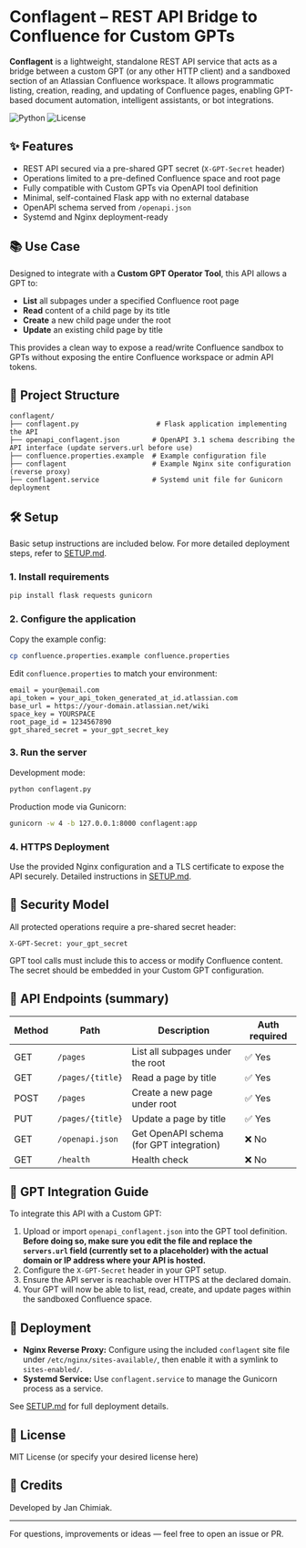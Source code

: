 # Conflagent – REST API Bridge to Confluence for Custom GPTs

**Conflagent** is a lightweight, standalone REST API service that acts as a bridge between a custom GPT (or any other HTTP client) and a sandboxed section of an Atlassian Confluence workspace. It allows programmatic listing, creation, reading, and updating of Confluence pages, enabling GPT-based document automation, intelligent assistants, or bot integrations.

![Python](https://img.shields.io/badge/python-3.10%2B-blue.svg)
![License](https://img.shields.io/badge/license-MIT-green.svg)

## ✨ Features

- REST API secured via a pre-shared GPT secret (`X-GPT-Secret` header)
- Operations limited to a pre-defined Confluence space and root page
- Fully compatible with Custom GPTs via OpenAPI tool definition
- Minimal, self-contained Flask app with no external database
- OpenAPI schema served from `/openapi.json`
- Systemd and Nginx deployment-ready

## 📚 Use Case

Designed to integrate with a **Custom GPT Operator Tool**, this API allows a GPT to:
- **List** all subpages under a specified Confluence root page
- **Read** content of a child page by its title
- **Create** a new child page under the root
- **Update** an existing child page by title

This provides a clean way to expose a read/write Confluence sandbox to GPTs without exposing the entire Confluence workspace or admin API tokens.

## 📂 Project Structure

```
conflagent/
├── conflagent.py                   # Flask application implementing the API
├── openapi_conflagent.json        # OpenAPI 3.1 schema describing the API interface (update servers.url before use)
├── confluence.properties.example  # Example configuration file
├── conflagent                     # Example Nginx site configuration (reverse proxy)
├── conflagent.service             # Systemd unit file for Gunicorn deployment
```

## 🛠 Setup

Basic setup instructions are included below. For more detailed deployment steps, refer to [SETUP.md](./SETUP.md).

### 1. Install requirements
```bash
pip install flask requests gunicorn
```

### 2. Configure the application
Copy the example config:
```bash
cp confluence.properties.example confluence.properties
```

Edit `confluence.properties` to match your environment:
```
email = your@email.com
api_token = your_api_token_generated_at_id.atlassian.com
base_url = https://your-domain.atlassian.net/wiki
space_key = YOURSPACE
root_page_id = 1234567890
gpt_shared_secret = your_gpt_secret_key
```

### 3. Run the server
Development mode:
```bash
python conflagent.py
```

Production mode via Gunicorn:
```bash
gunicorn -w 4 -b 127.0.0.1:8000 conflagent:app
```

### 4. HTTPS Deployment
Use the provided Nginx configuration and a TLS certificate to expose the API securely. Detailed instructions in [SETUP.md](./SETUP.md).

## 🔐 Security Model

All protected operations require a pre-shared secret header:
```
X-GPT-Secret: your_gpt_secret
```
GPT tool calls must include this to access or modify Confluence content. The secret should be embedded in your Custom GPT configuration.

## 📘 API Endpoints (summary)

| Method | Path                | Description                              | Auth required |
|--------|---------------------|------------------------------------------|----------------|
| GET    | `/pages`            | List all subpages under the root         | ✅ Yes          |
| GET    | `/pages/{title}`    | Read a page by title                     | ✅ Yes          |
| POST   | `/pages`            | Create a new page under root             | ✅ Yes          |
| PUT    | `/pages/{title}`    | Update a page by title                   | ✅ Yes          |
| GET    | `/openapi.json`     | Get OpenAPI schema (for GPT integration) | ❌ No           |
| GET    | `/health`           | Health check                             | ❌ No           |

## 🤖 GPT Integration Guide

To integrate this API with a Custom GPT:
1. Upload or import `openapi_conflagent.json` into the GPT tool definition. **Before doing so, make sure you edit the file and replace the `servers.url` field (currently set to a placeholder) with the actual domain or IP address where your API is hosted.**
2. Configure the `X-GPT-Secret` header in your GPT setup.
3. Ensure the API server is reachable over HTTPS at the declared domain.
4. Your GPT will now be able to list, read, create, and update pages within the sandboxed Confluence space.

## 🚥 Deployment

- **Nginx Reverse Proxy:** Configure using the included `conflagent` site file under `/etc/nginx/sites-available/`, then enable it with a symlink to `sites-enabled/`.
- **Systemd Service:** Use `conflagent.service` to manage the Gunicorn process as a service.

See [SETUP.md](./SETUP.md) for full deployment details.

## 📄 License

MIT License (or specify your desired license here)

## 🙌 Credits

Developed by Jan Chimiak.

---

For questions, improvements or ideas — feel free to open an issue or PR.

